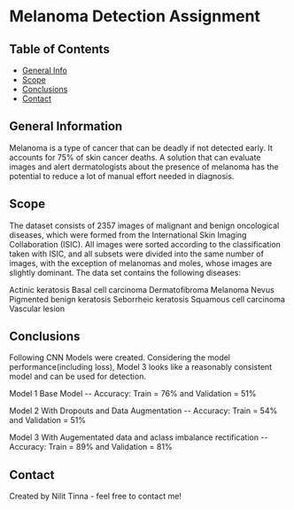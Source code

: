 
# Melanoma Detection Assignment


## Table of Contents
* [General Info](#general-information)
* [Scope](#Scope)
* [Conclusions](#conclusions)
* [Contact](#Contact)

## General Information
Melanoma is a type of cancer that can be deadly if not detected early. It accounts for 75% of skin cancer deaths. A solution that can evaluate images and alert dermatologists about the presence of melanoma has the potential to reduce a lot of manual effort needed in diagnosis. 

## Scope
The dataset consists of 2357 images of malignant and benign oncological diseases, which were formed from the International Skin Imaging Collaboration (ISIC). All images were sorted according to the classification taken with ISIC, and all subsets were divided into the same number of images, with the exception of melanomas and moles, whose images are slightly dominant.
The data set contains the following diseases:

Actinic keratosis
Basal cell carcinoma
Dermatofibroma
Melanoma
Nevus
Pigmented benign keratosis
Seborrheic keratosis
Squamous cell carcinoma
Vascular lesion

## Conclusions
Following CNN Models were created. Considering the model performance(including loss), Model 3 looks like a reasonably consistent model and can be used for detection.

Model 1 Base Model -- Accuracy: Train = 76% and Validation = 51%

Model 2 With Dropouts and Data Augmentation -- Accuracy: Train = 54% and Validation = 51%

Model 3 With Augementated data and aclass imbalance rectification -- Accuracy: Train = 89% and Validation = 81%

## Contact
Created by Nilit Tinna - feel free to contact me!
